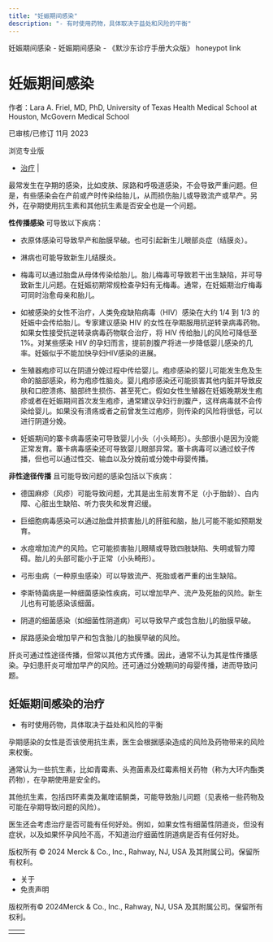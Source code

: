 ```yaml
---
title: "妊娠期间感染"
description: "- 有时使用药物，具体取决于益处和风险的平衡"
---
```


﻿妊娠期间感染 \- 妊娠期间感染 \- 《默沙东诊疗手册大众版》 honeypot link

# 妊娠期间感染

作者：Lara A. Friel, MD, PhD, University of Texas Health Medical School at Houston,
McGovern Medical School

已审核/已修订 11月 2023

浏览专业版

- [治疗](#治疗_v24949189_zh) \|

最常发生在孕期的感染，比如皮肤、尿路和呼吸道感染，不会导致严重问题。但是，有些感染会在产前或产时传染给胎儿，从而损伤胎儿或导致流产或早产。另外，在孕期使用抗生素和其他抗生素是否安全也是一个问题。

**性传播感染** 可导致以下疾病：

- 衣原体感染可导致早产和胎膜早破。也可引起新生儿眼部炎症（结膜炎）。

- 淋病也可能导致新生儿结膜炎。

- 梅毒可以通过胎盘从母体传染给胎儿。胎儿梅毒可导致若干出生缺陷，并可导致新生儿问题。在妊娠初期常规检查孕妇有无梅毒。通常，在妊娠期治疗梅毒可同时治愈母亲和胎儿。

- 如被感染的女性不治疗，人类免疫缺陷病毒（HIV）感染在大约 1/4 到 1/3 的妊娠中会传给胎儿。专家建议感染 HIV 的女性在孕期服用抗逆转录病毒药物。如果女性接受抗逆转录病毒药物联合治疗，将 HIV 传给胎儿的风险可降低至 1%。对某些感染 HIV 的孕妇而言，提前剖腹产将进一步降低婴儿感染的几率。妊娠似乎不能加快孕妇HIV感染的进展。

- 生殖器疱疹可以在阴道分娩过程中传给婴儿。疱疹感染的婴儿可能发生危及生命的脑部感染，称为疱疹性脑炎。婴儿疱疹感染还可能损害其他内脏并导致皮肤和口腔溃疡、脑部终生损伤、甚至死亡。假如女性生殖器在妊娠晚期发生疱疹或者在妊娠期间首次发生疱疹，通常建议孕妇行剖腹产，这样病毒就不会传染给婴儿。如果没有溃疡或者之前曾发生过疱疹，则传染的风险将很低，可以进行阴道分娩。

- 妊娠期间的寨卡病毒感染可导致婴儿小头（小头畸形）。头部很小是因为没能正常发育。寨卡病毒感染还可导致婴儿眼部异常。寨卡病毒可以通过蚊子传播，但也可以通过性交、输血以及分娩前或分娩中母婴传播。


**非性途径传播** 且可能导致问题的感染包括以下疾病：

- 德国麻疹（风疹）可能导致问题，尤其是出生前发育不足（小于胎龄）、白内障、心脏出生缺陷、听力丧失和发育迟缓。

- 巨细胞病毒感染可以通过胎盘并损害胎儿的肝脏和脑，胎儿可能不能如预期发育。

- 水痘增加流产的风险。它可能损害胎儿眼睛或导致四肢缺陷、失明或智力障碍。胎儿的头部可能小于正常（小头畸形）。

- 弓形虫病（一种原虫感染）可以导致流产、死胎或者严重的出生缺陷。

- 李斯特菌病是一种细菌感染性疾病，可以增加早产、流产及死胎的风险。新生儿也有可能感染该细菌。

- 阴道的细菌感染（如细菌性阴道病）可以导致早产或包含胎儿的胎膜早破。

- 尿路感染会增加早产和包含胎儿的胎膜早破的风险。


肝炎可通过性途径传播，但常以其他方式传播。因此，通常不认为其是性传播感染。孕妇患肝炎可增加早产的风险。还可通过分娩期间的母婴传播，进而导致问题。

## 妊娠期间感染的治疗

- 有时使用药物，具体取决于益处和风险的平衡


孕期感染的女性是否该使用抗生素，医生会根据感染造成的风险及药物带来的风险来权衡。

通常认为一些抗生素，比如青霉素、头孢菌素及红霉素相关药物（称为大环内酯类药物），在孕期使用是安全的。

其他抗生素，包括四环素类及氟喹诺酮类，可能导致胎儿问题（见表格一些药物及可能在孕期导致问题的风险）。

医生还会考虑治疗是否可能有任何好处。例如，如果女性有细菌性阴道炎，但没有症状，以及如果怀孕风险不高，不知道治疗细菌性阴道病是否有任何好处。



版权所有 © 2024
Merck & Co., Inc., Rahway, NJ, USA 及其附属公司。保留所有权利。

- 关于
- 免责声明

版权所有© 2024Merck & Co., Inc., Rahway, NJ, USA 及其附属公司。保留所有权利。

|     |     |
| --- | --- |
|  |  |